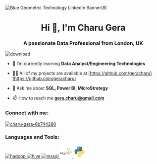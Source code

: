 
![Blue Geometric Technology LinkedIn Banner(8)](https://github.com/geracharu/geracharu/assets/75072050/2bdc79c7-90e2-4960-8e03-e2a38f99ab4a)



<h1 align="center">Hi 👋, I'm Charu Gera</h1>

<h3 align="center">A passionate Data Professional from London, UK</h3>


![download](https://github.com/geracharu/geracharu/assets/75072050/fb3af680-871f-424e-85fc-68b7b35c9911)


- 🌱 I’m currently learning **Data Analyst/Engineering Technologies**

- 👨‍💻 All of my projects are available at [https://github.com/geracharu](https://github.com/geracharu)

- 💬 Ask me about **SQL, Power BI, MicroStrategy**

- 📫 How to reach me **gera.charu@gmail.com**

<h3 align="left">Connect with me:</h3>
<p align="left">
<a href="https://linkedin.com/in/charu-gera-6b744280" target="blank"><img align="center" src="https://raw.githubusercontent.com/rahuldkjain/github-profile-readme-generator/master/src/images/icons/Social/linked-in-alt.svg" alt="charu-gera-6b744280" height="30" width="40" /></a>
</p>

<h3 align="left">Languages and Tools:</h3>
<p align="left"> <a href="https://hadoop.apache.org/" target="_blank" rel="noreferrer"> <img src="https://www.vectorlogo.zone/logos/apache_hadoop/apache_hadoop-icon.svg" alt="hadoop" width="40" height="40"/> </a> <a href="https://hive.apache.org/" target="_blank" rel="noreferrer"> <img src="https://www.vectorlogo.zone/logos/apache_hive/apache_hive-icon.svg" alt="hive" width="40" height="40"/> </a> <a href="https://www.microsoft.com/en-us/sql-server" target="_blank" rel="noreferrer"> <img src="https://www.svgrepo.com/show/303229/microsoft-sql-server-logo.svg" alt="mssql" width="40" height="40"/> </a> <a href="https://www.mysql.com/" target="_blank" rel="noreferrer"> <img src="https://raw.githubusercontent.com/devicons/devicon/master/icons/mysql/mysql-original-wordmark.svg" alt="mysql" width="40" height="40"/> </a> <a href="https://www.python.org" target="_blank" rel="noreferrer"> <img src="https://raw.githubusercontent.com/devicons/devicon/master/icons/python/python-original.svg" alt="python" width="40" height="40"/> </a> </p>
